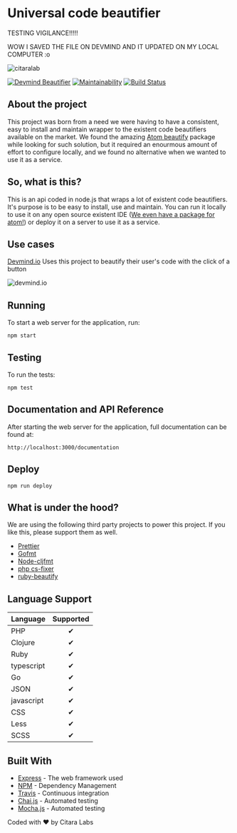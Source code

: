 # Universal code beautifier


TESTING VIGILANCE!!!!!

WOW I SAVED THE FILE ON DEVMIND AND IT UPDATED ON MY LOCAL COMPUTER :o


![citaralab](https://user-images.githubusercontent.com/20716798/28749145-62359dba-7494-11e7-8fdf-a2e10f07dd03.png)

[![Devmind Beautifier](https://beautifier.devmind.io/badge)](https://devmind.io/)
[![Maintainability](https://api.codeclimate.com/v1/badges/f5945bc04a1b5bec1b11/maintainability)](https://codeclimate.com/github/LukasMeine/universal-code-beautifier/maintainability)
[![Build Status](https://travis-ci.org/LukasMeine/universal-code-beautifier.svg?branch=master)](https://travis-ci.org/LukasMeine/universal-code-beautifier)

## About the project
This project was born from a need we were having to have a consistent, easy to install and maintain wrapper to the existent code beautifiers available on the market. We found the amazing [Atom beautify](https://atom.io/packages/atom-beautify) package while looking for such solution, but it required an enourmous amount of effort to configure locally, and we found no alternative when we wanted to use it as a service.

## So, what is this?
This is an api coded in node.js that wraps a lot of existent code beautifiers. It's purpose is to be easy to install, use and maintain. You can run it locally to use it on any open source existent IDE ([We even have a package for atom!](https://atom.io/packages/devmind-beautifier)) or deploy it on a server to use it as a service.

## Use cases

[Devmind.io](https://devmind.io) Uses this project to beautify their user's code with the click of a button

![devmind.io](https://user-images.githubusercontent.com/20716798/33351262-077dd472-d48a-11e7-8c93-3e3181f367fa.gif)

## Running

To start a web server for the application, run:

    npm start

## Testing

To run the tests:

    npm test

## Documentation and API Reference

After starting the web server for the application, full documentation can be found at:

    http://localhost:3000/documentation

## Deploy
    npm run deploy

## What is under the hood?
We are using the following third party projects to power this project. If you like this, please support them as well.
- [Prettier](https://github.com/prettier/prettier)
- [Gofmt](https://golang.org/cmd/gofmt/)
- [Node-cljfmt](https://github.com/snoe/node-cljfmt)
- [php cs-fixer](https://github.com/FriendsOfPHP/PHP-CS-Fixer)
- [ruby-beautify](https://github.com/erniebrodeur/ruby-beautify)

## Language Support

| Language | Supported |
|----------|:-------------:|
|PHP| &#10004; |
Clojure| &#10004; |
Ruby| &#10004; |
typescript| &#10004; |
Go| &#10004; |
JSON| &#10004; |
javascript| &#10004; |
CSS| &#10004; |
Less| &#10004; |
SCSS| &#10004; |

## Built With

* [Express](https://expressjs.com) - The web framework used
* [NPM](https://www.npmjs.com/) - Dependency Management
* [Travis](https://travis-ci.org/) - Continuous integration
* [Chai.js](http://chaijs.com/) - Automated testing
* [Mocha.js](https://mochajs.org/) - Automated testing



Coded with ❤ by Citara Labs
